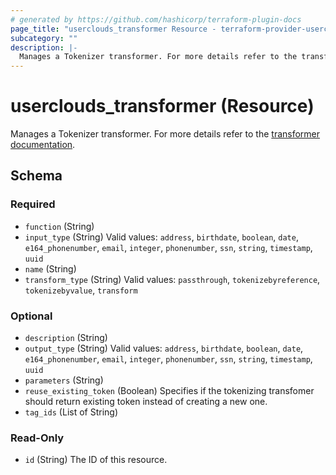 ```yaml
---
# generated by https://github.com/hashicorp/terraform-plugin-docs
page_title: "userclouds_transformer Resource - terraform-provider-userclouds"
subcategory: ""
description: |-
  Manages a Tokenizer transformer. For more details refer to the transformer documentation https://docs.userclouds.com/docs/token-transformers.
---
```


# userclouds_transformer (Resource)

Manages a Tokenizer transformer. For more details refer to the [transformer documentation](https://docs.userclouds.com/docs/token-transformers).



<!-- schema generated by tfplugindocs -->
## Schema

### Required

- `function` (String)
- `input_type` (String) Valid values: `address`, `birthdate`, `boolean`, `date`, `e164_phonenumber`, `email`, `integer`, `phonenumber`, `ssn`, `string`, `timestamp`, `uuid`
- `name` (String)
- `transform_type` (String) Valid values: `passthrough`, `tokenizebyreference`, `tokenizebyvalue`, `transform`

### Optional

- `description` (String)
- `output_type` (String) Valid values: `address`, `birthdate`, `boolean`, `date`, `e164_phonenumber`, `email`, `integer`, `phonenumber`, `ssn`, `string`, `timestamp`, `uuid`
- `parameters` (String)
- `reuse_existing_token` (Boolean) Specifies if the tokenizing transfomer should return existing token instead of creating a new one.
- `tag_ids` (List of String)

### Read-Only

- `id` (String) The ID of this resource.
